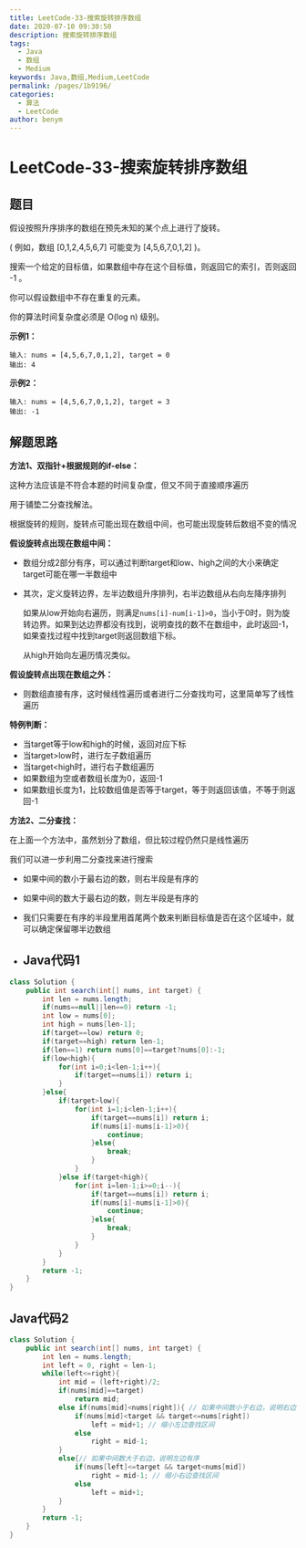 ```yaml
---
title: LeetCode-33-搜索旋转排序数组
date: 2020-07-10 09:30:50
description: 搜索旋转排序数组
tags: 
  - Java
  - 数组
  - Medium
keywords: Java,数组,Medium,LeetCode
permalink: /pages/1b9196/
categories: 
  - 算法
  - LeetCode
author: benym
---
```


# LeetCode-33-搜索旋转排序数组

## 题目

假设按照升序排序的数组在预先未知的某个点上进行了旋转。

( 例如，数组 [0,1,2,4,5,6,7] 可能变为 [4,5,6,7,0,1,2] )。

搜索一个给定的目标值，如果数组中存在这个目标值，则返回它的索引，否则返回 -1 。

你可以假设数组中不存在重复的元素。

你的算法时间复杂度必须是 O(log n) 级别。



**示例1：**

```
输入: nums = [4,5,6,7,0,1,2], target = 0
输出: 4
```

**示例2：**

```
输入: nums = [4,5,6,7,0,1,2], target = 3
输出: -1
```

## 解题思路

**方法1、双指针+根据规则的if-else：**

这种方法应该是不符合本题的时间复杂度，但又不同于直接顺序遍历

用于铺垫二分查找解法。

根据旋转的规则，旋转点可能出现在数组中间，也可能出现旋转后数组不变的情况

**假设旋转点出现在数组中间：**

- 数组分成2部分有序，可以通过判断target和low、high之间的大小来确定target可能在哪一半数组中

- 其次，定义旋转边界，左半边数组升序排列，右半边数组从右向左降序排列

  如果从low开始向右遍历，则满足`nums[i]-num[i-1]>0`，当小于0时，则为旋转边界。如果到达边界都没有找到，说明查找的数不在数组中，此时返回-1，如果查找过程中找到target则返回数组下标。

  从high开始向左遍历情况类似。

**假设旋转点出现在数组之外：**

- 则数组直接有序，这时候线性遍历或者进行二分查找均可，这里简单写了线性遍历

**特例判断：**

- 当target等于low和high的时候，返回对应下标
- 当target>low时，进行左子数组遍历
- 当target<high时，进行右子数组遍历
- 如果数组为空或者数组长度为0，返回-1
- 如果数组长度为1，比较数组值是否等于target，等于则返回该值，不等于则返回-1

**方法2、二分查找：**

在上面一个方法中，虽然划分了数组，但比较过程仍然只是线性遍历

我们可以进一步利用二分查找来进行搜索

- 如果中间的数小于最右边的数，则右半段是有序的

- 如果中间的数大于最右边的数，则左半段是有序的

- 我们只需要在有序的半段里用首尾两个数来判断目标值是否在这个区域中，就可以确定保留哪半边数组

- ## Java代码1


```java
class Solution {
    public int search(int[] nums, int target) {
        int len = nums.length;
        if(nums==null||len==0) return -1;
        int low = nums[0];
        int high = nums[len-1];
        if(target==low) return 0;
        if(target==high) return len-1;
        if(len==1) return nums[0]==target?nums[0]:-1;
        if(low<high){
            for(int i=0;i<len-1;i++){
                if(target==nums[i]) return i;
            }
        }else{
            if(target>low){
                for(int i=1;i<len-1;i++){
                    if(target==nums[i]) return i;
                    if(nums[i]-nums[i-1]>0){
                        continue;
                    }else{
                        break;
                    }
                }
            }else if(target<high){
                for(int i=len-1;i>=0;i--){
                    if(target==nums[i]) return i;
                    if(nums[i]-nums[i-1]>0){
                        continue;
                    }else{
                        break;
                    }
                }
            }
        }
        return -1;
    }
}
```

## Java代码2

```java
class Solution {
    public int search(int[] nums, int target) {
        int len = nums.length;
        int left = 0, right = len-1;
        while(left<=right){
            int mid = (left+right)/2;
            if(nums[mid]==target)
                return mid;
            else if(nums[mid]<nums[right]){ // 如果中间数小于右边，说明右边有序
                if(nums[mid]<target && target<=nums[right])
                    left = mid+1; // 缩小左边查找区间
                else
                    right = mid-1;
            }
            else{// 如果中间数大于右边，说明左边有序
                if(nums[left]<=target && target<nums[mid]) 
                    right = mid-1; // 缩小右边查找区间
                else
                    left = mid+1;
            }
        }
        return -1;
    }
}
```

